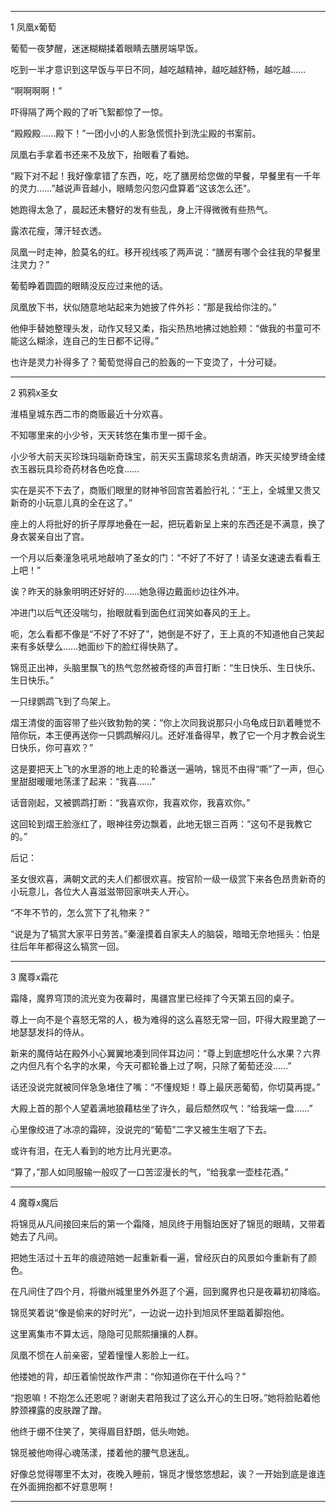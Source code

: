 
---

1 凤凰x葡萄

葡萄一夜梦醒，迷迷糊糊揉着眼睛去膳房端早饭。

吃到一半才意识到这早饭与平日不同，越吃越精神，越吃越舒畅，越吃越……

“啊啊啊啊！”

吓得隔了两个殿的了听飞絮都惊了一惊。

“殿殿殿……殿下！”一团小小的人影急慌慌扑到洗尘殿的书案前。

凤凰右手拿着书还来不及放下，抬眼看了看她。

“殿下对不起！我好像拿错了东西，吃，吃了膳房给您做的早餐，早餐里有一千年的灵力……”越说声音越小，眼睛忽闪忽闪盘算着“这该怎么还”。

她跑得太急了，晨起还未簪好的发有些乱，身上汗得微微有些热气。

露浓花瘦，薄汗轻衣透。

凤凰一时走神，脸莫名的红。移开视线咳了两声说：“膳房有哪个会往我的早餐里注灵力？”

葡萄睁着圆圆的眼睛没反应过来他的话。

凤凰放下书，状似随意地站起来为她披了件外衫：“那是我给你注的。”

他伸手替她整理头发，动作又轻又柔，指尖热热地拂过她脸颊：“做我的书童可不能这么糊涂，连自己的生日都不记得。”

也许是灵力补得多了？葡萄觉得自己的脸轰的一下变烫了，十分可疑。

---

2 鸦鸦x圣女

淮梧皇城东西二市的商贩最近十分欢喜。

不知哪里来的小少爷，天天转悠在集市里一掷千金。

小少爷大前天买珍珠玛瑙新奇珠宝，前天买玉露琼浆名贵胡酒，昨天买绫罗绮金缕衣玉器玩具珍奇药材各色吃食……

实在是买不下去了，商贩们眼里的财神爷回宫苦着脸行礼：“王上，全城里又贵又新奇的小玩意儿真的全在这了。”

座上的人将批好的折子厚厚地叠在一起，把玩着新呈上来的东西还是不满意，换了身衣裳亲自出了宫。

一个月以后秦潼急吼吼地敲响了圣女的门：“不好了不好了！请圣女速速去看看王上吧！”

诶？昨天的脉象明明还好好的……她急得边戴面纱边往外冲。

冲进门以后气还没喘匀，抬眼就看到面色红润笑如春风的王上。

呃，怎么看都不像是“不好了不好了”，她倒是不好了，王上真的不知道他自己笑起来有多妖孽么……她面纱下的脸红得快熟了。

锦觅正出神，头脑里飘飞的热气忽然被奇怪的声音打断：“生日快乐、生日快乐、生日快乐。”

一只绿鹦鹉飞到了鸟架上。

熠王清俊的面容带了些兴致勃勃的笑：“你上次同我说那只小乌龟成日趴着睡觉不陪你玩，本王便再送你一只鹦鹉解闷儿。还好准备得早，教了它一个月才教会说生日快乐，你可喜欢？”

这是要把天上飞的水里游的地上走的轮番送一遍呐，锦觅不由得“嘶”了一声，但心里甜甜暖暖地荡漾了起来：“我喜……”

话音刚起，又被鹦鹉打断：“我喜欢你，我喜欢你，我喜欢你。”

这回轮到熠王脸涨红了，眼神往旁边飘着，此地无银三百两：“这句不是我教它的。”

后记：

圣女很欢喜，满朝文武的夫人们都很欢喜。按官阶一级一级赏下来各色昂贵新奇的小玩意儿，各位大人喜滋滋带回家哄夫人开心。

“不年不节的，怎么赏下了礼物来？”

“说是为了犒赏大家平日劳苦。”秦潼摸着自家夫人的脑袋，暗暗无奈地摇头：怕是往后年年都得这么犒赏一回。

---

3 魔尊x霜花

霜降，魔界穹顶的流光变为夜幕时，禺疆宫里已经摔了今天第五回的桌子。

尊上一向不是个喜怒无常的人，极为难得的这么喜怒无常一回，吓得大殿里跪了一地瑟瑟发抖的侍从。

新来的魔侍站在殿外小心翼翼地凑到同伴耳边问：“尊上到底想吃什么水果？六界之内但凡有个名字的水果，今天可都轮番上过了啊，只除了葡萄还没……”

话还没说完就被同伴急急堵住了嘴：“不懂规矩！尊上最厌恶葡萄，你切莫再提。”

大殿上首的那个人望着满地狼藉枯坐了许久，最后颓然叹气：“给我端一盘……”

心里像绞进了冰凉的霜碎，没说完的“葡萄”二字又被生生咽了下去。

或许有泪，在无人看到的地方比月光更凉。

“算了，”那人如同服输一般叹了一口苦涩漫长的气，“给我拿一壶桂花酒。”

---

4 魔尊x魔后

将锦觅从凡间接回来后的第一个霜降，旭凤终于用翳珀医好了锦觅的眼睛，又带着她去了凡间。

把她生活过十五年的痕迹陪她一起重新看一遍，曾经灰白的风景如今重新有了颜色。

在凡间住了四个月，将徽州城里里外外逛了个遍，回到魔界也只是夜幕初初降临。

锦觅笑着说“像是偷来的好时光”，一边说一边扑到旭凤怀里踮着脚抱他。

这里离集市不算太远，隐隐可见熙熙攘攘的人群。

凤凰不惯在人前亲密，望着憧憧人影脸上一红。

他搂她的背，却压着愉悦故作严肃：“你知道你在干什么吗？”

“抱恩嘛！不抱怎么还恩呢？谢谢夫君陪我过了这么开心的生日呀。”她将脸贴着他脖颈裸露的皮肤蹭了蹭。

他终于绷不住笑了，笑得眉目舒朗，低头吻她。

锦觅被他吻得心魂荡漾，搂着他的腰气息迷乱。

好像总觉得哪里不太对，夜晚入睡前，锦觅才慢悠悠想起，诶？一开始到底是谁连在外面拥抱都不好意思啊！

---

















